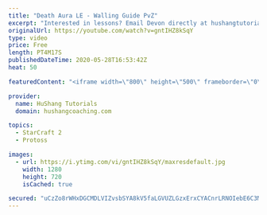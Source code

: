```yaml
---
title: "Death Aura LE - Walling Guide PvZ"
excerpt: "Interested in lessons? Email Devon directly at hushangtutorials@outlook.com ------------------------------------------------------------------------------------------------------- Want to support HuShang Tutorials directly? Patreon is a website where you can contribute a monthly donation that will help"
originalUrl: https://youtube.com/watch?v=gntIHZ8kSqY
type: video
price: Free
length: PT4M17S
publishedDateTime: 2020-05-28T16:53:42Z
heat: 50

featuredContent: "<iframe width=\"800\" height=\"500\" frameborder=\"0\" src=\"https://www.youtube.com/embed/gntIHZ8kSqY\" allow=\"accelerometer; autoplay; encrypted-media; gyroscope; picture-in-picture\" allowfullscreen></iframe>"

provider:
  name: HuShang Tutorials
  domain: hushangcoaching.com

topics:
  - StarCraft 2
  - Protoss

images:
  - url: https://i.ytimg.com/vi/gntIHZ8kSqY/maxresdefault.jpg
    width: 1280
    height: 720
    isCached: true

secured: "uCzZo8rWHxDGCMDLVIZvsbSYA8kV5faLGVUZLGzxErxCYACnrLRNOIebE6C3MporpZLim16jgcUdVWtHep+hKgLbtUZEv6V2eIEATx9naTltR6b1KMxhNqJr/CwkLxb8U5W6h6v5x/Wi+3HbG9VoF1CgJYFkOm+in0/MBVesROy/oXpxGm8tSF3L+A33iqEEaUUXFB6yQEKtDEJuXZBTpQj5CX7hMaDKtLje3YdsQSDKjTAJDydA4EzAKzPGgLZRbdjX8gCpX8buWsRuj1Dll2a68MZamGWzd8cxAxzUluQXbo1npmfxYJpUn0FO7hJyvx71EipuVBFLI6m6/Sekg+v4sDGZBRht+GMIkQ3vM21Pll+5YitbEb+zvFNbR+LkHfXCxbhXr9CdzMB1IbVJs9bmy0icJQxEWk9rgZtOZU4=;PrJAmtXdRAfXmxfc9/m9yA=="
---
```


